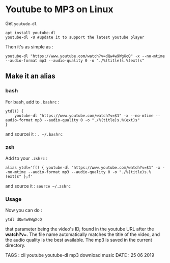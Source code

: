 # Youtube to MP3 on Linux

Get `youtude-dl`

```
apt install youtube-dl
youtube-dl -U #update it to support the latest youtube player
```

Then it's as simple as : 

```
youtube-dl "https://www.youtube.com/watch?v=dQw4w9WgXcQ" -x --no-mtime --audio-format mp3 --audio-quality 0 -o "./%(title)s.%(ext)s"
```

## Make it an alias

### bash

For bash, add to `.bashrc` :

```
ytdl() {
    youtube-dl "https://www.youtube.com/watch?v=$1" -x --no-mtime --audio-format mp3 --audio-quality 0 -o "./%(title)s.%(ext)s"
}
```

and sourcei it : `. ~/.bashrc`

### zsh

Add to your `.zshrc` : 

```
alias ytdl='f() { youtube-dl "https://www.youtube.com/watch?v=$1" -x --no-mtime --audio-format mp3 --audio-quality 0 -o "./%(title)s.%(ext)s" };f'
```

and source it : `source ~/.zshrc`

### Usage

Now you can do : 

```
ytdl dQw4w9WgXcQ
```

that parameter being the video's ID, found in the youtube URL after the **watch?v=**.
The file name automatically matches the title of the video, and the audio quality is the best available.
The mp3 is saved in the current directory.



TAGS : cli youtube youtube-dl mp3 download music
DATE : 25 06 2019